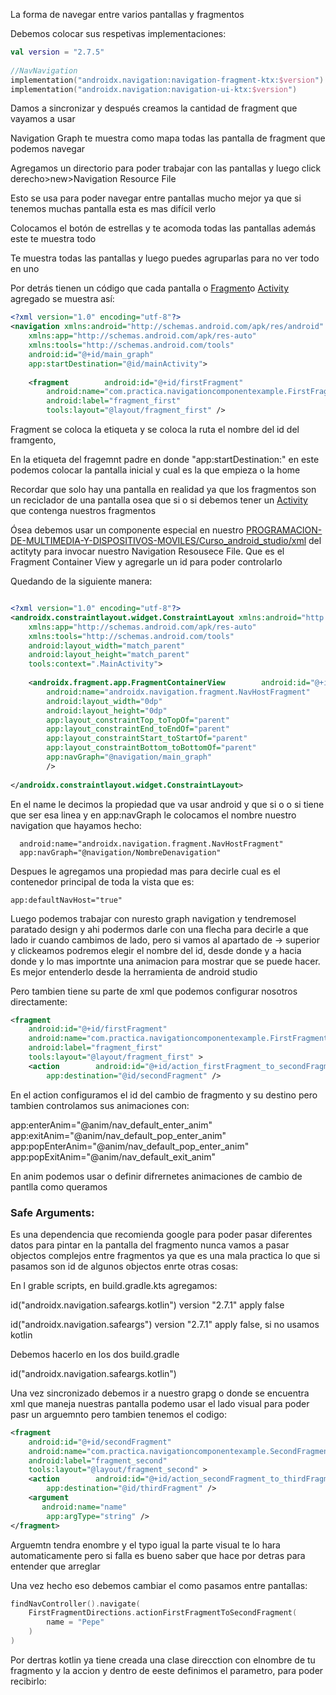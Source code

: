 La forma de navegar entre varios pantallas y fragmentos

Debemos colocar sus respetivas implementaciones:

````kotlin
val version = "2.7.5"  
  
//NavNavigation  
implementation("androidx.navigation:navigation-fragment-ktx:$version")  
implementation("androidx.navigation:navigation-ui-ktx:$version")

````

Damos a sincronizar y después creamos la cantidad de fragment que vayamos a usar

Navigation Graph te muestra como mapa todas las pantalla de fragment que podemos navegar

Agregamos un directorio para poder trabajar con las pantallas y luego click derecho>new>Navigation Resource File

Esto se usa para poder navegar entre pantallas mucho mejor ya que si tenemos muchas pantalla esta es mas difícil verlo

Colocamos el botón de estrellas y te acomoda todas las pantallas además este te muestra todo

Te muestra todas las pantallas y luego puedes agruparlas para no ver todo en uno

Por detrás tienen un código que cada pantalla o [Fragment](Fragment.md)o [Activity](Activity.md) agregado se muestra así:

````xml
<?xml version="1.0" encoding="utf-8"?>  
<navigation xmlns:android="http://schemas.android.com/apk/res/android"  
    xmlns:app="http://schemas.android.com/apk/res-auto"  
    xmlns:tools="http://schemas.android.com/tools"  
    android:id="@+id/main_graph"  
    app:startDestination="@id/mainActivity">  
  
    <fragment        android:id="@+id/firstFragment"  
        android:name="com.practica.navigationcomponentexample.FirstFragment"  
        android:label="fragment_first"  
        tools:layout="@layout/fragment_first" />

````

Fragment se coloca la etiqueta y se coloca la ruta el nombre del id del framgento,

En la etiqueta del fragemnt padre en donde "app:startDestination:" en este podemos colocar la pantalla inicial y cual es la que empieza o la home

Recordar que solo hay una pantalla en realidad ya que los fragmentos son un reciclador de una pantalla osea que si o si debemos tener un [Activity](Activity.md) que contenga nuestros fragmentos

Ósea debemos usar un componente especial en nuestro [PROGRAMACION-DE-MULTIMEDIA-Y-DISPOSITIVOS-MOVILES/Curso_android_studio/xml](xml.md) del actityty para invocar nuestro Navigation Resousece File. Que es el Fragment Container View y agregarle un id para poder controlarlo

Quedando de la siguiente manera:

````xml

<?xml version="1.0" encoding="utf-8"?>  
<androidx.constraintlayout.widget.ConstraintLayout xmlns:android="http://schemas.android.com/apk/res/android"  
    xmlns:app="http://schemas.android.com/apk/res-auto"  
    xmlns:tools="http://schemas.android.com/tools"  
    android:layout_width="match_parent"  
    android:layout_height="match_parent"  
    tools:context=".MainActivity">  
  
    <androidx.fragment.app.FragmentContainerView        android:id="@+id/navHostFragment"  
        android:name="androidx.navigation.fragment.NavHostFragment"  
        android:layout_width="0dp"  
        android:layout_height="0dp"  
        app:layout_constraintTop_toTopOf="parent"  
        app:layout_constraintEnd_toEndOf="parent"  
        app:layout_constraintStart_toStartOf="parent"  
        app:layout_constraintBottom_toBottomOf="parent"  
        app:navGraph="@navigation/main_graph"  
        />  
  
</androidx.constraintlayout.widget.ConstraintLayout>
````

En el name le decimos la propiedad que va usar android y que si o o si tiene que ser esa linea y en app:navGraph le colocamos el nombre nuestro navigation que hayamos hecho:

````
  android:name="androidx.navigation.fragment.NavHostFragment"  
  app:navGraph="@navigation/NombreDenavigation"  
````

Despues le agregamos una propiedad mas para decirle cual es el contenedor principal de toda la vista que es:

````
app:defaultNavHost="true"
````

Luego podemos trabajar con nuresto graph navigation y tendremosel paratado design y ahi podermos darle con una flecha para decirle a que lado ir cuando cambimos de lado, pero si vamos al apartado de -> superior y clickeamos podremos elegir el nombre del id, desde donde y a hacia donde y lo mas importnte una animacion para mostrar que se puede hacer. Es mejor entenderlo desde la herramienta de android studio

Pero tambien tiene  su parte de xml que podemos configurar nosotros directamente:

````xml
<fragment  
    android:id="@+id/firstFragment"  
    android:name="com.practica.navigationcomponentexample.FirstFragment"  
    android:label="fragment_first"  
    tools:layout="@layout/fragment_first" >  
    <action        android:id="@+id/action_firstFragment_to_secondFragment"  
        app:destination="@id/secondFragment" />
````

En el action configuramos el id del cambio de fragmento y su destino pero tambien controlamos sus animaciones con:

app:enterAnim="@anim/nav_default_enter_anim"  
app:exitAnim="@anim/nav_default_pop_enter_anim"  
app:popEnterAnim="@anim/nav_default_pop_enter_anim"  
app:popExitAnim="@anim/nav_default_exit_anim"

En anim podemos usar o definir difrernetes animaciones de cambio de pantlla como queramos

### Safe Arguments:

Es una dependencia que recomienda google para poder pasar diferentes datos para pintar en la pantalla del fragmento nunca vamos a pasar objectos complejos entre fragmentos ya que es una mala practica lo que si pasamos son id de algunos objectos enrte otras cosas:

En l grable scripts, en build.gradle.kts agregamos:

id("androidx.navigation.safeargs.kotlin") version "2.7.1" apply false

id("androidx.navigation.safeargs") version "2.7.1" apply false, si no usamos kotlin

Debemos hacerlo en los dos build.gradle

id("androidx.navigation.safeargs.kotlin")

Una vez sincronizado debemos ir a nuestro grapg o donde se encuentra xml que maneja nuestras pantalla podemo usar el lado visual para poder pasr un arguemnto pero tambien tenemos el codigo:

````xml
<fragment  
    android:id="@+id/secondFragment"  
    android:name="com.practica.navigationcomponentexample.SecondFragment"  
    android:label="fragment_second"  
    tools:layout="@layout/fragment_second" >  
    <action        android:id="@+id/action_secondFragment_to_thirdFragment"  
        app:destination="@id/thirdFragment" />  
    <argument     
       android:name="name"  
        app:argType="string" />  
</fragment>
````

Arguemtn tendra enombre y el typo igual la parte visual te lo hara automaticamente pero si falla es  bueno saber que hace por detras para entender que arreglar

Una vez hecho eso debemos cambiar el como pasamos entre pantallas:

````kotlin
findNavController().navigate(  
    FirstFragmentDirections.actionFirstFragmentToSecondFragment(  
        name = "Pepe"  
    )  
)
````

Por dertras kotlin ya tiene creada una clase direcction con elnombre de tu fragmento y la accion y dentro de eeste definimos el parametro, para poder recibirlo:

````kotlin
````
